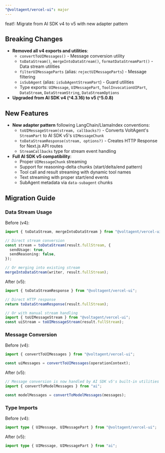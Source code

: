 ```yaml
---
"@voltagent/vercel-ui": major
---
```


feat!: Migrate from AI SDK v4 to v5 with new adapter pattern

## Breaking Changes

- **Removed all v4 exports and utilities**:
  - `convertToUIMessages()` - Message conversion utility
  - `toDataStream()`, `mergeIntoDataStream()`, `formatDataStreamPart()` - Data stream utilities
  - `filterUIMessageParts` (alias: `rejectUIMessageParts`) - Message filtering
  - `isSubAgent` (alias: `isSubAgentStreamPart`) - Guard utilities
  - Type exports: `UIMessage`, `UIMessagePart`, `ToolInvocationUIPart`, `DataStream`, `DataStreamString`, `DataStreamOptions`
- **Upgraded from AI SDK v4 (^4.3.16) to v5 (^5.0.8)**

## New Features

- **New adapter pattern** following LangChain/LlamaIndex conventions:
  - `toUIMessageStream(stream, callbacks?)` - Converts VoltAgent's `StreamPart` to AI SDK v5's `UIMessageChunk`
  - `toDataStreamResponse(stream, options?)` - Creates HTTP Response for Next.js API routes
  - `StreamCallbacks` type for stream event handling
- **Full AI SDK v5 compatibility**:
  - Proper `UIMessageChunk` streaming
  - Support for reasoning-delta chunks (start/delta/end pattern)
  - Tool call and result streaming with dynamic tool names
  - Text streaming with proper start/end events
  - SubAgent metadata via `data-subagent` chunks

## Migration Guide

### Data Stream Usage

Before (v4):

```typescript
import { toDataStream, mergeIntoDataStream } from "@voltagent/vercel-ui";

// Direct stream conversion
const stream = toDataStream(result.fullStream, {
  sendUsage: true,
  sendReasoning: false,
});

// Or merging into existing stream
mergeIntoDataStream(writer, result.fullStream);
```

After (v5):

```typescript
import { toDataStreamResponse } from "@voltagent/vercel-ui";

// Direct HTTP response
return toDataStreamResponse(result.fullStream);

// Or with manual stream handling
import { toUIMessageStream } from "@voltagent/vercel-ui";
const uiStream = toUIMessageStream(result.fullStream);
```

### Message Conversion

Before (v4):

```typescript
import { convertToUIMessages } from "@voltagent/vercel-ui";

const uiMessages = convertToUIMessages(operationContext);
```

After (v5):

```typescript
// Message conversion is now handled by AI SDK v5's built-in utilities
import { convertToModelMessages } from "ai";

const modelMessages = convertToModelMessages(messages);
```

### Type Imports

Before (v4):

```typescript
import type { UIMessage, UIMessagePart } from "@voltagent/vercel-ui";
```

After (v5):

```typescript
import type { UIMessage, UIMessagePart } from "ai";
```
